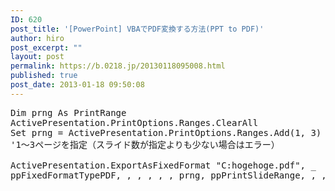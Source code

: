 ```yaml
---
ID: 620
post_title: '[PowerPoint] VBAでPDF変換する方法(PPT to PDF)'
author: hiro
post_excerpt: ""
layout: post
permalink: https://b.0218.jp/20130118095008.html
published: true
post_date: 2013-01-18 09:50:08
---
```

<pre class="prettyprint linenums">Dim prng As PrintRange
ActivePresentation.PrintOptions.Ranges.ClearAll
Set prng = ActivePresentation.PrintOptions.Ranges.Add(1, 3)
'1～3ページを指定（スライド数が指定よりも少ない場合はエラー）

ActivePresentation.ExportAsFixedFormat "C:hogehoge.pdf", _
ppFixedFormatTypePDF, , , , , , prng, ppPrintSlideRange, , , , , , False</pre>